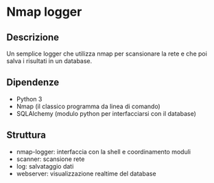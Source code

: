 # Nmap logger ##

## Descrizione ##

Un semplice logger che utilizza nmap per scansionare la rete e che poi salva i risultati in un database.

## Dipendenze ##

+ Python 3
+ Nmap (il classico programma da linea di comando)
+ SQLAlchemy (modulo python per interfacciarsi con il database)

## Struttura ##

+ nmap-logger: interfaccia con la shell e coordinamento moduli
+ scanner: scansione rete
+ log: salvataggio dati
+ webserver: visualizzazione realtime del database
